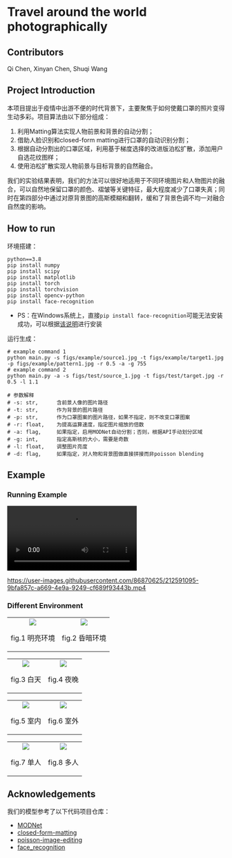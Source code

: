 # Travel around the world photographically
## Contributors
Qi Chen, Xinyan Chen, Shuqi Wang

## Project Introduction

本项目提出于疫情中出游不便的时代背景下，主要聚焦于如何使戴口罩的照片变得生动多彩。项目算法由以下部分组成：

1. 利用Matting算法实现人物前景和背景的自动分割；
2. 借助人脸识别和closed-form matting进行口罩的自动识别分割；
3. 根据自动分割出的口罩区域，利用基于梯度选择的改进版泊松扩散，添加用户自选花纹图样；
4. 使用泊松扩散实现人物前景与目标背景的自然融合。

我们的实验结果表明，我们的方法可以很好地适用于不同环境图片和人物图片的融合，可以自然地保留口罩的颜色、褶皱等关键特征，最大程度减少了口罩失真；同时在第四部分中通过对原背景图的高斯模糊和翻转，缓和了背景色调不均一对融合自然度的影响。

## How to run

环境搭建：

```shell
python==3.8
pip install numpy
pip install scipy
pip install matplotlib
pip install torch
pip install torchvision
pip install opencv-python
pip install face-recognition
```

- PS：在Windows系统上，直接`pip install face-recognition`可能无法安装成功，可以根据[该说明](https://www.geeksforgeeks.org/how-to-install-face-recognition-in-python-on-windows/)进行安装

运行生成：

```shell
# example command 1
python main.py -s figs/example/source1.jpg -t figs/example/target1.jpg -p figs/example/pattern1.jpg -r 0.5 -a -g 755
# example command 2
python main.py -a -s figs/test/source_1.jpg -t figs/test/target.jpg -r 0.5 -l 1.1

# 参数解释
# -s: str,      含前景人像的图片路径
# -t: str,      作为背景的图片路径
# -p: str,      作为口罩图案的图片路径，如果不指定，则不改变口罩图案
# -r: float,    为提高运算速度，指定图片缩放的倍数
# -a: flag,     如果指定，启用MODNet自动分割；否则，根据API手动划分区域
# -g: int,      指定高斯核的大小，需要是奇数
# -l: float,    调整图片亮度
# -d: flag,     如果指定，对人物和背景图做直接拼接而非poisson blending
```

## Example

### Running Example

<video src="./pic/example_running.mp4"></video>



https://user-images.githubusercontent.com/86870625/212591095-9bfa857c-a669-4e9a-9249-cf689f93443b.mp4



### Different Environment

<table><tr>
<td style="width:50%">
    <center>
        <img src=./pic/bright.png border=0>
        <p>fig.1 明亮环境</p>
    </center>
</td>
<td style="width:50%">
    <center>
        <img src=./pic/dark.png border=0>
        <p>fig.2 昏暗环境</p>
    </center>
</td>
</tr></table>

<table><tr>
<td style="width:50%">
    <center>
        <img src=./pic/day.png border=0>
        <p>fig.3 白天</p>
    </center>
</td>
<td style="width:50%">
    <center>
        <img src=./pic/night.jpg border=0>
        <p>fig.4 夜晚</p>
    </center>
</td>
</tr></table>

<table><tr>
<td style="width:50%">
    <center>
        <img src=./pic/indoor.png border=0>
        <p>fig.5 室内</p>
    </center>
</td>
<td style="width:50%">
    <center>
        <img src=./pic/outdoor.png border=0>
        <p>fig.6 室外</p>
    </center>
</td>
</tr></table>

<table><tr>
<td style="width:50%">
    <center>
        <img src=./pic/sin.png border=0>
        <p>fig.7 单人</p>
    </center>
</td>
<td style="width:50%">
    <center>
        <img src=./pic/multi.png border=0>
        <p>fig.8 多人</p>
    </center>
</td>
</tr></table>


## Acknowledgements

我们的模型参考了以下代码项目仓库：
- [MODNet](https://github.com/ZHKKKe/MODNet)
- [closed-form-matting](https://github.com/MarcoForte/closed-form-matting)
- [poisson-image-editing](https://github.com/PPPW/poisson-image-editing)
- [face_recognition](https://github.com/ageitgey/face_recognition)
